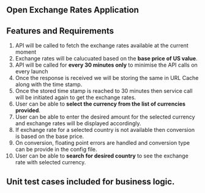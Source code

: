 ## Open Exchange Rates Application
## Features and Requirements

1. API will be called to fetch the exchange rates available at the current moment
2. Exchange rates will be calucuated based on the **base price of US value**.
3. API will be called for **every 30 minutes only** to minimise the API calls on every launch
4. Once the response is received we will be storing the same in URL Cache along with the time stamp.
5. Once the stored time stamp is reached to 30 minutes then service call will be initiated again to get the exchange rates.
6. User can be able to **select the currency from the list of currencies provided**.
7. User can be able to enter the desired amount for the selected currency and exchange rates will be displayed accordingly.
8. If exchange rate for a selected country is not available then conversion is based on the base price.
9. On conversion, floating point errors are handled and conversion type can be provide in the config file.
10. User can be able to **search for desired country** to see the exchange rate with selected currency.

## Unit test cases included for business logic.